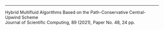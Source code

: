 ---
Hybrid Multifluid Algorithms Based on the Path-Conservative Central-Upwind Scheme  
Journal of Scientific Computing, 89 (2021), Paper No. 48, 24 pp.

